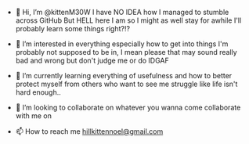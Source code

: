 - 👋 Hi, I’m @kittenM30W I have NO IDEA how I managed to stumble across GitHub But HELL here I am so I might as well stay for awhile I'll probably learn some things right?!?

- 👀 I’m interested in everything especially how to get into things I'm probably not supposed to be in, I mean please that may sound really bad and wrong but don't judge me or do IDGAF
- 🌱 I’m currently learning everything of usefulness and how to better protect myself from others who want to see me struggle like life isn't hard enough..
- 💞️ I’m looking to collaborate on whatever you wanna come collaborate with me on
- 📫 How to reach me hillkittennoel@gmail.com 

<!---
kittenM30W/kittenM30W is a ✨ special ✨ repository because its `README.md` (this file) appears on your GitHub profile.
You can click the Preview link to take a look at your changes.
--->
